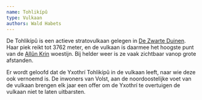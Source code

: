 ```yaml
---
name: Tohlikípû
type: Vulkaan
authors: Wald Habets
---
```


De Tohlikípû is een actieve stratovulkaan gelegen in [De Zwarte Duinen](/wiki/geology/zwarte-duinen). Haar piek reikt tot 3762 meter, en de vulkaan is daarmee het hoogste punt van de [Allûn Krin](/wiki/geology/allun-krin) woestijn. Bij helder weer is ze vaak zichtbaar vanop grote afstanden.

Er wordt geloofd dat de Yxothrí Tohlikípû in de vulkaan leeft, naar wie deze ook vernoemd is. De inwoners van Volst, aan de noordoostelijke voet van de vulkaan brengen elk jaar een offer om de Yxothrí te overtuigen de vulkaan niet te laten uitbarsten.